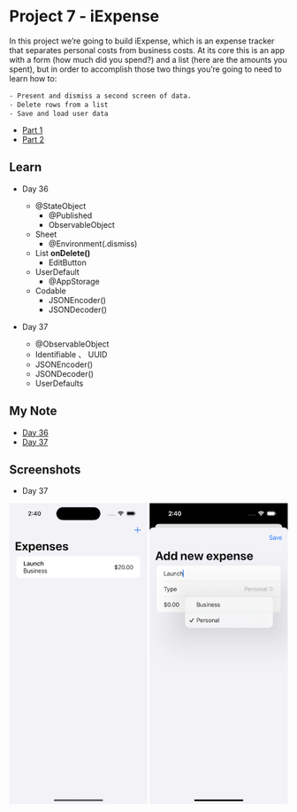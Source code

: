 # **Project 7 - iExpense**

In this project we’re going to build iExpense, which is an expense tracker that separates personal costs from business costs. At its core this is an app with a form (how much did you spend?) and a list (here are the amounts you spent), but in order to accomplish those two things you’re going to need to learn how to:

    - Present and dismiss a second screen of data.
    - Delete rows from a list
    - Save and load user data
  
  

- [Part 1](https://www.hackingwithswift.com/100/swiftui/36)
- [Part 2](https://www.hackingwithswift.com/100/swiftui/37)


## **Learn**


- Day 36 
    - @StateObject
        - @Published
        - ObservableObject
    - Sheet
        - @Environment(.dismiss)
    - List **onDelete()**
        - EditButton
    - UserDefault
        - @AppStorage
    - Codable
        - JSONEncoder()
        - JSONDecoder()
        
- Day 37
    - @ObservableObject
    - Identifiable 、 UUID
    - JSONEncoder()
    - JSONDecoder()
    - UserDefaults
    
    
## **My Note**

- [Day 36](https://hsiangdev.notion.site/Day-36-Project-7-Part-1-iExpense-100DaysOfSwiftUI-e2b46536566f415a8af6c88dc1e49c69?pvs=4)
- [Day 37](https://hsiangdev.notion.site/Day-37-Project-7-Part-2-iExpense-100DaysOfSwiftUI-e6b60f346c6a41c4b06cbb1d1b22c334?pvs=4)


## Screenshots

- Day 37

<div>
    <img src="Screenshots/day37-iExpense-1.png" width="250">
    <img src="Screenshots/day37-iExpense-2.png" width="250">
</div>
